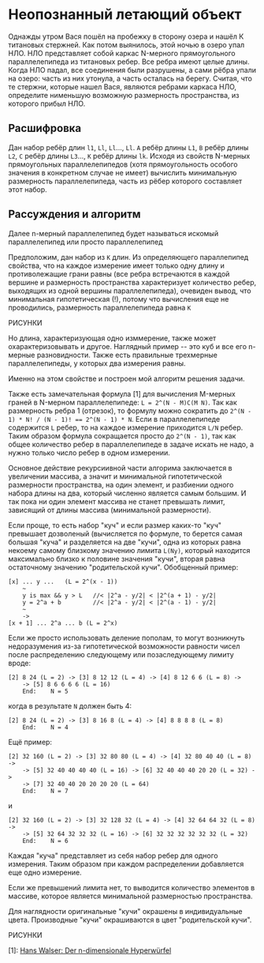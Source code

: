 # Неопознанный летающий объект 

Однажды утром Вася пошёл на пробежку в сторону озера и нашёл К титановых стержней. Как потом выянилось, этой ночью в озеро упал НЛО. НЛО представляет собой каркас N-мерного прямоугольного параллелепипеда из титановых ребер. Все ребра имеют целые длины. Когда НЛО падал, все соединения были разрушены, а сами рёбра упали на озеро: часть из них утонула, а часть осталась на берегу. 
Считая, что те стержни, которые нашел Вася, являются ребрами каркаса НЛО, определите нименьшую возможную размерность пространства, из которого прибыл НЛО.

## Расшифровка

Дан набор ребёр длин `l1`, `Ll`, `Ll`..., `Ll`. `A` ребёр длины `L1`, `B` ребёр длины `L2`, `C` ребёр длины `L3`..., `K` ребёр длины `lk`. Исходя из свойств N-мерных прямоугольных параллелепипедов (хотя прямоугольность особого значения в конкретном случае не имеет) вычислить минимальную размерность параллелепипеда, часть из рёбер которого составляет этот набор.

## Рассуждения и алгоритм

Далее n-мерный параллелепипед будет называться искомый параллелепипед или просто параллелепипед 

Предположим, дан набор из `К` длин. Из определяющего параллепипед свойства, что на каждое измерение имеет только одну длину и противолежащие грани равны (все ребра встречаются в каждой вершине и размерность пространства характеризует количество ребер, выходящих из одной вершины параллелепипеда), очевиден вывод, что минимальная гипотетическая (!), потому что вычисления еще не проводились, размерность параллелепипеда равна `К`

РИСУНКИ 

Но длина, характеризующая одно изммерение, также может охарактеризовывать и другое. Наглядный пример -- это куб и все его n-мерные разновидности. Также есть правильные трехмерные параллелепипеды, у которых два измерения равны. 

Именно на этом свойстве и построен мой алгоритм решения задачи. 

Также есть замечательная формула [1] для вычисления M-мерных граней в N-мерном параллелепипеде: `L = 2^(N - M)C(M N)`. Так как размерность ребра 1 (отрезок), то формулу можно сократить до `2^(N - 1) * N! / (N - 1)! == 2^(N - 1) * N`.
Если в параллелепипеде содержится `L` ребер, то на каждое измерение приходится `L/N` ребер.
Таким образом формула сокращается просто до `2^(N - 1)`, так как общее количество ребер в параллелепипеде в задаче искать не надо, а нужно только число ребер в одном измерении. 

Основное действие рекурсиивной части алгорима заключается в увеличении массива, а значит и минимальной гипотетической размерности пространства, на один элемент, и разбиении одного набора длины на два, который численно является самым большим. И так пока ни один элемент массива не станет превышать лимит, зависящий от длины массива (минимальной размерности). 

Если проще, то есть набор "куч" и если размер каких-то "куч" превышает дозволеный (вычисляется по формуле, то берется самая большая "куча" и разделяется на две "кучи", одна из которых равна некоему самому близкому значению лимита `L(Ny)`, который находится максимально близко к половине значения "кучи", вторая равна остаточному значению "родительской кучи". 
Обобщенный пример: 
``` 
[x] ... y ... 	(L = 2^(x - 1))
    ~
	y is max && y > L 	//< |2^a - y/2| < |2^(a + 1) - y/2|
	y = 2^a + b 		//< |2^a - y/2| < |2^(a - 1) - y/2|
    ~
    ->
[x + 1] ... 2^a ... b (L = 2^x)
```

Если же просто использовать деление пополам, то могут возникнуть недоразумения из-за гипотетической возможности равности чисел после распределению следующему или позаследующему лимиту вроде:

```
[2] 8 24 (L = 2) -> [3] 8 12 12 (L = 4) -> [4] 8 12 6 6 (L = 8) -> 
    -> [5] 8 6 6 6 6 (L = 16) 
    End: 	N = 5
```
когда в результате `N` должен быть 4:
```
[2] 8 24 (L = 2) -> [3] 8 16 8 (L = 4) -> [4] 8 8 8 8 (L = 8) 
    End: 	N = 4
```

Ещё пример:
```
[2] 32 160 (L = 2) -> [3] 32 80 80 (L = 4) -> [4] 32 80 40 40 (L = 8) ->
    -> [5] 32 40 40 40 40 (L = 16) -> [6] 32 40 40 40 20 20 (L = 32) ->
    -> [7] 32 40 40 20 20 20 20 (L = 64) 
    End: 	N = 7
```
и 
```
[2] 32 160 (L = 2) -> [3] 32 128 32 (L = 4) -> [4] 32 64 64 32 (L = 8) ->
    -> [5] 32 64 32 32 32 (L = 16) -> [6] 32 32 32 32 32 32 (L = 32)
    End: 	N = 6
```

Каждая "куча" представляет из себя набор ребер для одного измерения. Таким образом при каждом распределении добавляется еще одно измерение. 

Если же превышений лимита нет, то выводится количество элементов в массиве, которое является минимальной размерностью пространства. 

Для наглядности оригинальные "кучи" окрашены в индивидуальные цвета. Производные "кучи" окрашиваются в цвет "родительской кучи".

РИСУНКИ 

[1]: [Hans Walser: Der n-dimensionale Hyperwürfel](https://www.walser-h-m.ch/hans/Vortraege/Vortrag39_2/Hyperwuerfel.pdf)

